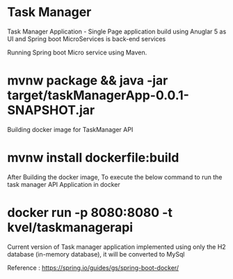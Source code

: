 # Task Manager
Task Manager Application - Single Page application build using Anuglar 5 as UI and Spring boot MicroServices is back-end services

Running Spring boot Micro service using Maven.
# mvnw package && java -jar target/taskManagerApp-0.0.1-SNAPSHOT.jar

Building docker image for TaskManager API

# mvnw install dockerfile:build

After Building the docker image, To execute the below command to run the task manager API Application in docker 
# docker run -p 8080:8080 -t kvel/taskmanagerapi

Current version of Task manager application implemented using only the H2 database (in-memory database), it will be converted to MySql

Reference : https://spring.io/guides/gs/spring-boot-docker/